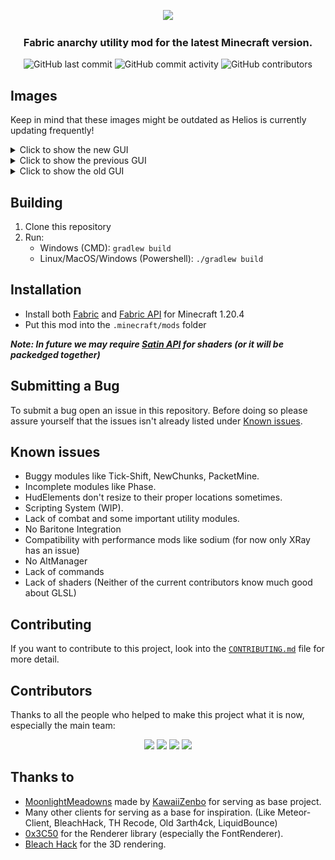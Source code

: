 <p align="center">
    <img src="https://github.com/HeliosMinecraft/HeliosClient/blob/main/.github/images/text.png?raw=true" height="150px">
</p>
<div align="center">
    <h3>Fabric anarchy utility mod for the latest Minecraft version.</h3>
    <img src="https://img.shields.io/github/last-commit/HeliosMinecraft/HeliosClient" alt="GitHub last commit"/>
    <img src="https://img.shields.io/github/commit-activity/w/HeliosMinecraft/HeliosClient" alt="GitHub commit activity"/>
    <img src="https://img.shields.io/github/contributors/HeliosMinecraft/HeliosClient" alt="GitHub contributors"/>
</div>

## Images

<p>Keep in mind that these images might be outdated as Helios is currently updating frequently!</p>
<details>
    <summary>Click to show the new GUI</summary>
    <p>New clickGui as of commit #235 (a13bf24)</p>
    <img src="https://github.com/HeliosMinecraft/HeliosClient/blob/main/.github/images/Updated_ClickGUI.png?raw=true" alt="New Click GUI">
</details>  
<details>
 <summary>Click to show the previous GUI</summary>
  <p>Previous clickgui as of commit #199 (0758e8c)</p>
    <img src="https://github.com/HeliosMinecraft/HeliosClient/blob/main/.github/images/heliosclientgui.png?raw=true" alt="Prev Click GUI">
</details>
<details>
 <summary>Click to show the old GUI</summary>
    <img src="https://github.com/HeliosMinecraft/HeliosClient/blob/main/.github/images/ClickGUI.png?raw=true" alt="Old Click GUI">
</details>

## Building

1. Clone this repository
2. Run:
   - Windows (CMD): `gradlew build`
   - Linux/MacOS/Windows (Powershell): `./gradlew build`
  
## Installation

- Install both [Fabric](https://fabricmc.net/use/installer/) and [Fabric API](https://modrinth.com/mod/fabric-api) for Minecraft 1.20.4
- Put this mod into the `.minecraft/mods` folder

***Note: In future we may require [Satin API](https://modrinth.com/mod/satin-api) for shaders (or it will be packedged together)***


## Submitting a Bug

To submit a bug open an issue in this repository. Before doing so please assure yourself that the issues isn't already listed under [Known issues](#known-issues).

## Known issues
- Buggy modules like Tick-Shift, NewChunks, PacketMine.
- Incomplete modules like Phase.
- HudElements don't resize to their proper locations sometimes.
- Scripting System (WIP).
- Lack of combat and some important utility modules.
- No Baritone Integration
- Compatibility with performance mods like sodium (for now only XRay has an issue)
- No AltManager
- Lack of commands
- Lack of shaders (Neither of the current contributors know much good about GLSL)

## Contributing

If you want to contribute to this project, look into the [`CONTRIBUTING.md`](https://github.com/HeliosMinecraft/HeliosClient/blob/main/CONTRIBUTING.md) file for more detail.

## Contributors

Thanks to all the people who helped to make this project what it is now, especially the main team:

<p align="center">
    <a href="https://github.com/azedeveloper"><img src="https://github.com/azedeveloper.png" width="24%"></img></a> <a href="https://github.com/ElBe-Plaq"><img src="https://github.com/ElBe-Plaq.png" width="24%"></img></a> <a href="https://github.com/tanishisherewithhh"><img src="https://github.com/tanishisherewithhh.png" width="24%"></img></a> <a href="https://github.com/TomPlaneta"><img src="https://github.com/TomPlaneta.png" width="24%"></img></a>
</p>

## Thanks to

- [MoonlightMeadowns](https://github.com/kawaiizenbo/MoonlightMeadows) made by [KawaiiZenbo](https://github.com/kawaiizenbo) for serving as base project.
- Many other clients for serving as a base for inspiration. (Like Meteor-Client, BleachHack, TH Recode, Old 3arth4ck, LiquidBounce)
- [0x3C50](https://github.com/0x3C50/Renderer) for the Renderer library (especially the FontRenderer).
- [Bleach Hack](https://github.com/BleachDev/BleachHack/tree/1.20.4) for the 3D rendering.
